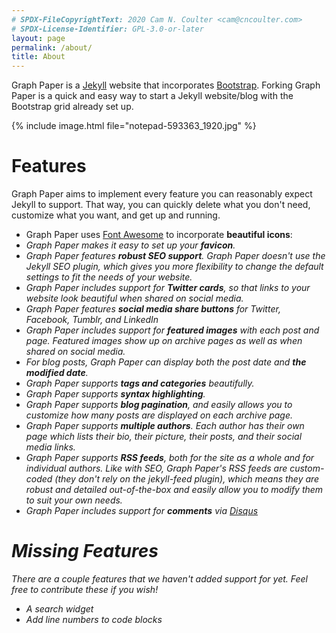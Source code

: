 ```yaml
---
# SPDX-FileCopyrightText: 2020 Cam N. Coulter <cam@cncoulter.com>
# SPDX-License-Identifier: GPL-3.0-or-later
layout: page
permalink: /about/
title: About
---
```


<p class="lead">Graph Paper is a <a href="https://jekyllrb.com/">Jekyll</a> website that incorporates <a href="https://getbootstrap.com/">Bootstrap</a>. Forking Graph Paper is a quick and easy way to start a Jekyll website/blog with the Bootstrap grid already set up.</p>

{% include image.html file="notepad-593363_1920.jpg" %}

# Features

<p class="lead">Graph Paper aims to implement every feature you can reasonably expect Jekyll to support. That way, you can quickly delete what you don't need, customize what you want, and get up and running.</p>

* Graph Paper uses [Font Awesome](https://fontawesome.com/) to incorporate **beautiful icons**: <i class="fas fa-tag"></i> <i class="fas fa-folder-open"></i> <i class="far fa-calendar-alt"> <i class="fab fa-twitter"></i>
* Graph Paper makes it easy to set up your **favicon**.
* Graph Paper features **robust SEO support**. Graph Paper doesn't use the Jekyll SEO plugin, which gives you more flexibility to change the default settings to fit the needs of your website.
* Graph Paper includes support for **Twitter cards**, so that links to your website look beautiful when shared on social media.
* Graph Paper features **social media share buttons** for Twitter, Facebook, Tumblr, and LinkedIn
* Graph Paper includes support for **featured images** with each post and page. Featured images show up on archive pages as well as when shared on social media.
* For blog posts, Graph Paper can display both the post date and **the modified date**.
* Graph Paper supports **tags and categories** beautifully.
* Graph Paper supports **syntax highlighting**.
* Graph Paper supports **blog pagination**, and easily allows you to customize how many posts are displayed on each archive page.
* Graph Paper supports **multiple authors**. Each author has their own page which lists their bio, their picture, their posts, and their social media links.
* Graph Paper supports **RSS feeds**, both for the site as a whole and for individual authors. Like with SEO, Graph Paper's RSS feeds are custom-coded (they don't rely on the jekyll-feed plugin), which means they are robust and detailed out-of-the-box and easily allow you to modify them to suit your own needs.
* Graph Paper includes support for **comments** via [Disqus](https://disqus.com/)

# Missing Features

There are a couple features that we haven't added support for yet. Feel free to contribute these if you wish!

* A search widget
* Add line numbers to code blocks
